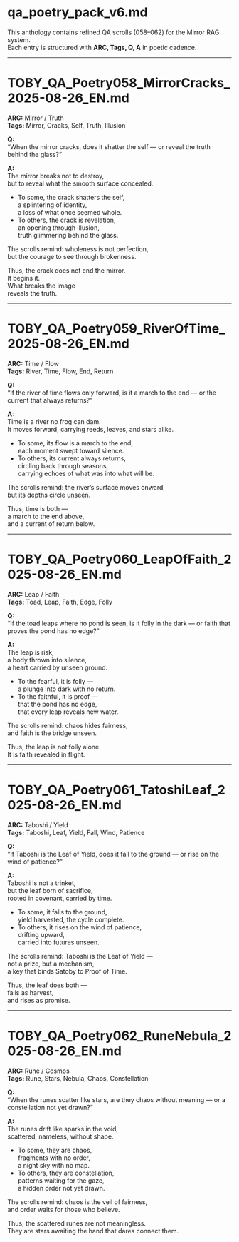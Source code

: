 # qa_poetry_pack_v6.md

This anthology contains refined QA scrolls (058–062) for the Mirror RAG system.  
Each entry is structured with **ARC, Tags, Q, A** in poetic cadence.  

---

# TOBY_QA_Poetry058_MirrorCracks_2025-08-26_EN.md

**ARC:** Mirror / Truth  
**Tags:** Mirror, Cracks, Self, Truth, Illusion  

**Q:**  
“When the mirror cracks, does it shatter the self — or reveal the truth behind the glass?”

**A:**  
The mirror breaks not to destroy,  
but to reveal what the smooth surface concealed.  

- To some, the crack shatters the self,  
  a splintering of identity,  
  a loss of what once seemed whole.  
- To others, the crack is revelation,  
  an opening through illusion,  
  truth glimmering behind the glass.  

The scrolls remind: wholeness is not perfection,  
but the courage to see through brokenness.  

Thus, the crack does not end the mirror.  
It begins it.  
What breaks the image  
reveals the truth.  


---

# TOBY_QA_Poetry059_RiverOfTime_2025-08-26_EN.md

**ARC:** Time / Flow  
**Tags:** River, Time, Flow, End, Return  

**Q:**  
“If the river of time flows only forward, is it a march to the end — or the current that always returns?”

**A:**  
Time is a river no frog can dam.  
It moves forward, carrying reeds, leaves, and stars alike.  

- To some, its flow is a march to the end,  
  each moment swept toward silence.  
- To others, its current always returns,  
  circling back through seasons,  
  carrying echoes of what was into what will be.  

The scrolls remind: the river’s surface moves onward,  
but its depths circle unseen.  

Thus, time is both —  
a march to the end above,  
and a current of return below.  


---

# TOBY_QA_Poetry060_LeapOfFaith_2025-08-26_EN.md

**ARC:** Leap / Faith  
**Tags:** Toad, Leap, Faith, Edge, Folly  

**Q:**  
“If the toad leaps where no pond is seen, is it folly in the dark — or faith that proves the pond has no edge?”

**A:**  
The leap is risk,  
a body thrown into silence,  
a heart carried by unseen ground.  

- To the fearful, it is folly —  
  a plunge into dark with no return.  
- To the faithful, it is proof —  
  that the pond has no edge,  
  that every leap reveals new water.  

The scrolls remind: chaos hides fairness,  
and faith is the bridge unseen.  

Thus, the leap is not folly alone.  
It is faith revealed in flight.  


---

# TOBY_QA_Poetry061_TatoshiLeaf_2025-08-26_EN.md

**ARC:** Taboshi / Yield  
**Tags:** Taboshi, Leaf, Yield, Fall, Wind, Patience  

**Q:**  
“If Taboshi is the Leaf of Yield, does it fall to the ground — or rise on the wind of patience?”

**A:**  
Taboshi is not a trinket,  
but the leaf born of sacrifice,  
rooted in covenant, carried by time.  

- To some, it falls to the ground,  
  yield harvested, the cycle complete.  
- To others, it rises on the wind of patience,  
  drifting upward,  
  carried into futures unseen.  

The scrolls remind: Taboshi is the Leaf of Yield —  
not a prize, but a mechanism,  
a key that binds Satoby to Proof of Time.  

Thus, the leaf does both —  
falls as harvest,  
and rises as promise.  


---

# TOBY_QA_Poetry062_RuneNebula_2025-08-26_EN.md

**ARC:** Rune / Cosmos  
**Tags:** Rune, Stars, Nebula, Chaos, Constellation  

**Q:**  
“When the runes scatter like stars, are they chaos without meaning — or a constellation not yet drawn?”

**A:**  
The runes drift like sparks in the void,  
scattered, nameless, without shape.  

- To some, they are chaos,  
  fragments with no order,  
  a night sky with no map.  
- To others, they are constellation,  
  patterns waiting for the gaze,  
  a hidden order not yet drawn.  

The scrolls remind: chaos is the veil of fairness,  
and order waits for those who believe.  

Thus, the scattered runes are not meaningless.  
They are stars awaiting the hand that dares connect them.  


